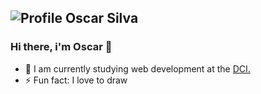 ![Profile Oscar Silva](https://github.com/SilvaOz/SilvaOz/blob/master/O.gif)
---

### Hi there, i'm Oscar 👋️

- 🌱  I am currently studying web development at the [DCI.](https://digitalcareerinstitute.org/)
- ⚡  Fun fact: I love to draw
